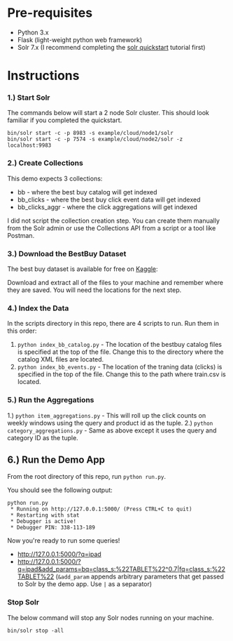 
# Pre-requisites

- Python 3.x
- Flask (light-weight python web framework)
- Solr 7.x (I recommend completing the [solr quickstart](http://lucene.apache.org/solr/guide/7_2/solr-tutorial.html) tutorial first)

# Instructions

### 1.) Start Solr

The commands below will start a 2 node Solr cluster. This should look familiar if you completed the quickstart.

```
bin/solr start -c -p 8983 -s example/cloud/node1/solr
bin/solr start -c -p 7574 -s example/cloud/node2/solr -z localhost:9983
```

### 2.) Create Collections

This demo expects 3 collections:

- bb - where the best buy catalog will get indexed
- bb_clicks - where the best buy click event data will get indexed
- bb_clicks_aggr - where the click aggregations will get indexed

I did not script the collection creation step. You can create them manually from the Solr admin or use the Collections API from a script or a tool like Postman.


### 3.) Download the BestBuy Dataset

The best buy dataset is available for free on [Kaggle](https://www.kaggle.com/c/acm-sf-chapter-hackathon-big):

Download and extract all of the files to your machine and remember where they are saved. You will need the locations for the next step.


### 4.) Index the Data

In the scripts directory in this repo, there are 4 scripts to run. Run them in this order:

1. `python index_bb_catalog.py` - The location of the bestbuy catalog files is specified at the top of the file. Change this to the directory where the catalog XML files are located.
2. `python index_bb_events.py` - The location of the traning data (clicks) is specified in the top of the file. Change this to the path where train.csv is located.

### 5.) Run the Aggregations

1.) `python item_aggregations.py` - This will roll up the click counts on weekly windows using the query and product id as the tuple.
2.) `python category_aggregations.py` - Same as above except it uses the query and category ID as the tuple.

## 6.) Run the Demo App

From the root directory of this repo, run `python run.py`.
 
You should see the following output:
```
python run.py 
 * Running on http://127.0.0.1:5000/ (Press CTRL+C to quit)
 * Restarting with stat
 * Debugger is active!
 * Debugger PIN: 338-113-189
```

Now you're ready to run some queries! 

- http://127.0.0.1:5000/?q=ipad
- http://127.0.0.1:5000/?q=ipad&add_params=bq=class_s:%22TABLET%22^0.7|fq=class_s:%22TABLET%22 (`&add_param` appends arbitrary parameters that get passed to Solr by the demo app. Use `|` as a separator)



### Stop Solr

The below command will stop any Solr nodes running on your machine.

```
bin/solr stop -all
```